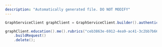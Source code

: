```yaml
---
description: "Automatically generated file. DO NOT MODIFY"
---
```

<!-- markdownlint-disable MD041 -->

```java
GraphServiceClient graphClient = GraphServiceClient.builder().authenticationProvider( authProvider ).buildClient();

graphClient.education().me().rubrics("ceb3863e-6912-4ea9-ac41-3c2bb7b6672d")
    .buildRequest()
    .delete();
```
